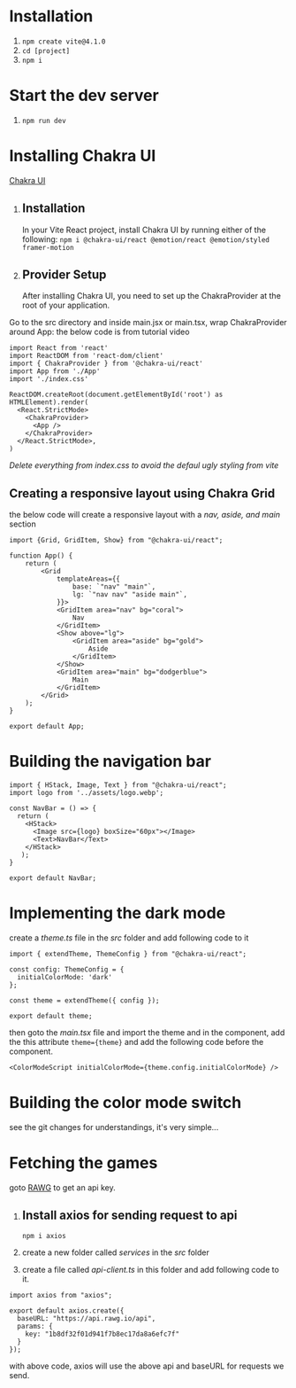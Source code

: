 # Installation

1. `npm create vite@4.1.0`
2. `cd [project]`
3. `npm i`

# Start the dev server

1. `npm run dev`

# Installing Chakra UI

[Chakra UI](https://chakra-ui.com/getting-started/vite-guide)

1. ## Installation

   In your Vite React project, install Chakra UI by running either of the following: `npm i @chakra-ui/react @emotion/react @emotion/styled framer-motion`

2. ## Provider Setup
   After installing Chakra UI, you need to set up the ChakraProvider at the root of your application.

Go to the src directory and inside main.jsx or main.tsx, wrap ChakraProvider around App: the below code is from tutorial video

```
import React from 'react'
import ReactDOM from 'react-dom/client'
import { ChakraProvider } from '@chakra-ui/react'
import App from './App'
import './index.css'

ReactDOM.createRoot(document.getElementById('root') as HTMLElement).render(
  <React.StrictMode>
    <ChakraProvider>
      <App />
    </ChakraProvider>
  </React.StrictMode>,
)
```

_Delete everything from index.css to avoid the defaul ugly styling from vite_

## Creating a responsive layout using Chakra Grid

the below code will create a responsive layout with a _nav, aside, and main_ section

```
import {Grid, GridItem, Show} from "@chakra-ui/react";

function App() {
	return (
		<Grid
			templateAreas={{
				base: `"nav" "main"`,
				lg: `"nav nav" "aside main"`,
			}}>
			<GridItem area="nav" bg="coral">
				Nav
			</GridItem>
			<Show above="lg">
				<GridItem area="aside" bg="gold">
					Aside
				</GridItem>
			</Show>
			<GridItem area="main" bg="dodgerblue">
				Main
			</GridItem>
		</Grid>
	);
}

export default App;
```

# Building the navigation bar

```
import { HStack, Image, Text } from "@chakra-ui/react";
import logo from '../assets/logo.webp';

const NavBar = () => {
  return (
    <HStack>
      <Image src={logo} boxSize="60px"></Image>
      <Text>NavBar</Text>
    </HStack>
   );
}

export default NavBar;
```

# Implementing the dark mode

create a _theme.ts_ file in the _src_ folder and add following code to it

```
import { extendTheme, ThemeConfig } from "@chakra-ui/react";

const config: ThemeConfig = {
  initialColorMode: 'dark'
};

const theme = extendTheme({ config });

export default theme;
```

then goto the _main.tsx_ file and import the theme and in the <ChakraProvider> component, add the this attribute `theme={theme}` and add the following code before the <App /> component.

`<ColorModeScript initialColorMode={theme.config.initialColorMode} />`

# Building the color mode switch

see the git changes for understandings, it's very simple...

# Fetching the games

goto [RAWG](rawg.io) to get an api key.

1. ## Install axios for sending request to api

   `npm i axios`

2. create a new folder called _services_ in the _src_ folder
3. create a file called _api-client.ts_ in this folder and add following code to it.

```
import axios from "axios";

export default axios.create({
  baseURL: "https://api.rawg.io/api",
  params: {
    key: "1b8df32f01d941f7b8ec17da8a6efc7f"
  }
});
```

with above code, axios will use the above api and baseURL for requests we send.
